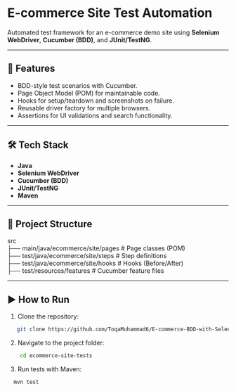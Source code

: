 # E-commerce Site Test Automation

Automated test framework for an e-commerce demo site using **Selenium WebDriver**, **Cucumber (BDD)**, and **JUnit/TestNG**.

---

## 🚀 Features
- BDD-style test scenarios with Cucumber.
- Page Object Model (POM) for maintainable code.
- Hooks for setup/teardown and screenshots on failure.
- Reusable driver factory for multiple browsers.
- Assertions for UI validations and search functionality.

---

## 🛠️ Tech Stack
- **Java**
- **Selenium WebDriver**
- **Cucumber (BDD)**
- **JUnit/TestNG**
- **Maven**

---

## 📂 Project Structure
src\
├── main/java/ecommerce/site/pages # Page classes (POM)\
├── test/java/ecommerce/site/steps # Step definitions\
├── test/java/ecommerce/site/hooks # Hooks (Before/After)\
├── test/resources/features # Cucumber feature files


---

## ▶️ How to Run
1. Clone the repository:
```bash
   git clone https://github.com/ToqaMuhammad6/E-commerce-BDD-with-Selenium.git
 ```
2. Navigate to the project folder:
```bash
    cd ecommerce-site-tests
```

3. Run tests with Maven:
```bash
  mvn test
```

